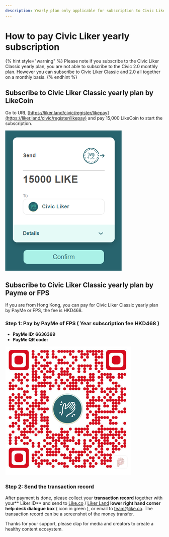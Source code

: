 ```yaml
---
description: Yearly plan only applicable for subscription to Civic Liker Classic
---
```


# How to pay Civic Liker yearly subscription

{% hint style="warning" %}
Please note if you subscribe to the Civic Liker Classic yearly plan, you are not able to subscribe to the Civic 2.0 monthly plan. However you can subscribe to Civic Liker Classic and 2.0 all together on a monthly basis.
{% endhint %}

## **Subscribe to Civic Liker Classic yearly plan by LikeCoin**

Go to URL [https://liker.land/civic/register/likepay](https://liker.land/civic/register/likepay) and pay 15,000 LikeCoin to start the subscription.

![](../../.gitbook/assets/15000likecoin-civicliker-en.png)

## **Subscribe to Civic Liker Classic yearly plan by Payme or FPS**

If you are from Hong Kong, you can pay for Civic Liker Classic yearly plan by PayMe or FPS, the fee is HKD468.

### Step 1: Pay by PayMe of FPS ( Year subscription fee HKD468 )

* **PayMe ID: 6636369**
* **PayMe QR code:**

![](../../.gitbook/assets/payme.png)

### **Step 2: Send the transaction record**

After payment is done, please collect your **transaction record** together with your** Liker ID** and send to [Like.co](https://like.co) / [Liker Land](https://liker.land) **lower right hand corner help desk dialogue box** ( icon in green ), or email to [team@like.co](mailto:team@like.co). The transaction record can be a screenshot of the money transfer.

Thanks for your support, please clap for media and creators to create a healthy content ecosystem.
